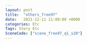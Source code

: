 ```yaml
---
layout: post
title:  "others_free97"
date:   2021-12-11 11:00:00 +0000
categories: Etc
Tags: Story Etc
SceneCode: ["scene_free97_q1_s20"]
---
```

